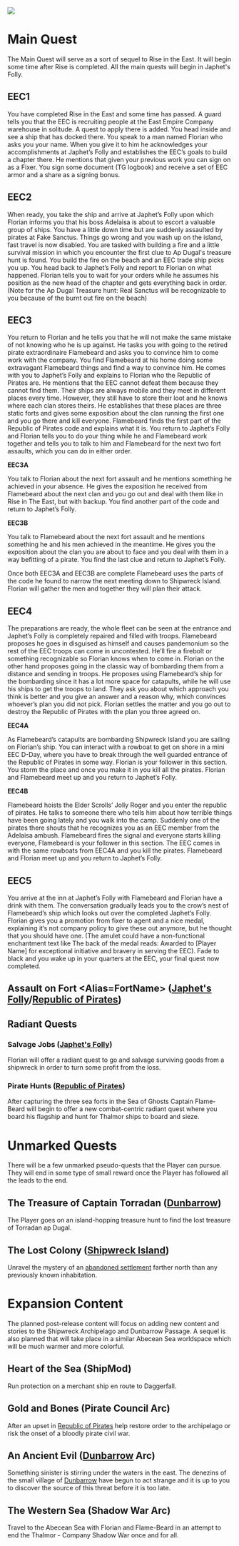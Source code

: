![](https://raw.githubusercontent.com/TateTaylorUSA/TateTaylorUSA/main/assets/images/northern-sea/Northern%20Sea%20Small.png)
# Main Quest

The Main Quest will serve as a sort of sequel to Rise in the East. It will begin some time after Rise is completed. All the main quests will begin in Japhet's Folly.

## EEC1

You have completed Rise in the East and some time has passed. A guard tells you that the EEC is recruiting people at the East Empire Company warehouse in solitude. A quest to apply there is added. You head inside and see a ship that has docked there. You speak to a man named Florian who asks you your name. When you give it to him he acknowledges your accomplishments at Japhet’s Folly and establishes the EEC’s goals to build a chapter there. He mentions that given your previous work you can sign on as a Fixer. You sign some document (TG logbook) and receive a set of EEC armor and a share as a signing bonus.


## EEC2

When ready, you take the ship and arrive at Japhet’s Folly upon which Florian informs you that his boss Adelaisa is about to escort a valuable group of ships. You have a little down time but are suddenly assaulted by pirates at Fake Sanctus. Things go wrong and you wash up on the island, fast travel is now disabled. You are tasked with building a fire and a little survival mission in which you encounter the first clue to Ap Dugal's treasure hunt is found. You build the fire on the beach and an EEC trade ship picks you up. You head back to Japhet’s Folly and report to Florian on what happened. Florian tells you to wait for your orders while he assumes his position as the new head of the chapter and gets everything back in order. 
(Note for the Ap Dugal Treasure hunt: Real Sanctus will be recognizable to you because of the burnt out fire on the beach)

## EEC3

You return to Florian and he tells you that he will not make the same mistake of not knowing who he is up against. He tasks you with going to the retired pirate extraordinaire Flamebeard and asks you to convince him to come work with the company. You find Flamebeard at his home doing some extravagant Flamebeard things and find a way to convince him. He comes with you to Japhet’s Folly and explains to Florian who the Republic of Pirates are. He mentions that the EEC cannot defeat them because they cannot find them. Their ships are always mobile and they meet in different places every time. However, they still have to store their loot and he knows where each clan stores theirs. 
He establishes that these places are three static forts and gives some exposition about the clan running the first one and you go there and kill everyone. Flamebeard finds the first part of the Republic of Pirates code and explains what it is. You return to Japhet’s Folly and Florian tells you to do your thing while he and Flamebeard work together and tells you to talk to him and Flamebeard for the next two fort assaults, which you can do in either order.


**EEC3A**

You talk to Florian about the next fort assault and he mentions something he achieved in your absence. He gives the exposition he received from Flamebeard about the next clan and you go out and deal with them like in Rise in The East, but with backup. You find another part of the code and return to Japhet’s Folly.


**EEC3B**

You talk to Flamebeard about the next fort assault and he mentions something he and his men achieved in the meantime. He gives you the exposition about the clan you are about to face and you deal with them in a way befitting of a pirate. You find the last clue and return to Japhet’s Folly.


Once both EEC3A and EEC3B are complete Flamebeard uses the parts of the code he found to narrow the next meeting down to Shipwreck Island. Florian will gather the men and together they will plan their attack.


## EEC4

The preparations are ready, the whole fleet can be seen at the entrance and Japhet’s Folly is completely repaired and filled with troops. Flamebeard proposes he goes in disguised as himself and causes pandemonium so the rest of the EEC troops can come in uncontested. He’ll fire a firebolt or something recognizable so Florian knows when to come in. Florian on the other hand proposes going in the classic way of bombarding them from a distance and sending in troops. He proposes using Flamebeard’s ship for the bombarding since it has a lot more space for catapults, while he will use his ships to get the troops to land. They ask you about which approach you think is better and you give an answer and a reason why, which convinces whoever’s plan you did not pick. Florian settles the matter and you go out to destroy the Republic of Pirates with the plan you three agreed on.

**EEC4A**

As Flamebeard’s catapults are bombarding Shipwreck Island you are sailing on Florian’s ship. You can interact with a rowboat to get on shore in a mini EEC D-Day, where you have to break through the well guarded entrance of the Republic of Pirates in some way. Florian is your follower in this section. You storm the place and once you make it in you kill all the pirates. Florian and Flamebeard meet up and you return to Japhet’s Folly.

 **EEC4B**

Flamebeard hoists the Elder Scrolls’ Jolly Roger and you enter the republic of pirates. He talks to someone there who tells him about how terrible things have been going lately and you walk into the camp. Suddenly one of the pirates there shouts that he recognizes you as an EEC member from the Adelaisa ambush. Flamebeard fires the signal and everyone starts killing everyone, Flamebeard is your follower in this section. The EEC comes in with the same rowboats from EEC4A and you kill the pirates. Flamebeard and Florian meet up and you return to Japhet’s Folly.

## EEC5

You arrive at the inn at Japhet’s Folly with Flamebeard and Florian have a drink with them. The conversation gradually leads you to the crow’s nest of Flamebeard’s ship which looks out over the completed Japhet’s Folly. Florian gives you a promotion from fixer to agent and a nice medal, explaining it’s not company policy to give these out anymore, but he thought that you should have one. (The amulet could have a non-functional enchantment text like The back of the medal reads: Awarded to [Player Name] for exceptional initiative and bravery in serving the EEC). Fade to black and you wake up in your quarters at the EEC, your final quest now completed. 

## Assault on Fort <Alias=FortName> ([Japhet's Folly](https://github.com/TateTaylorUSA/The-Northern-Sea/blob/main/Docs/LOCATIONS.md#japhets-folly)/[Republic of Pirates](https://github.com/TateTaylorUSA/The-Northern-Sea/blob/main/Docs/LOCATIONS.md#republic-of-pirates))

## Radiant Quests

### Salvage Jobs ([Japhet's Folly](https://github.com/TateTaylorUSA/The-Northern-Sea/blob/main/Docs/LOCATIONS.md#japhets-folly))

Florian will offer a radiant quest to go and salvage surviving goods from a shipwreck in order to turn some profit from the loss.

### Pirate Hunts ([Republic of Pirates](https://github.com/TateTaylorUSA/The-Northern-Sea/blob/main/Docs/LOCATIONS.md#republic-of-pirates))

After capturing the three sea forts in the Sea of Ghosts Captain Flame-Beard will begin to offer a new combat-centric radiant quest where you board his flagship and hunt for Thalmor ships to board and sieze.

# Unmarked Quests

There will be a few unmarked pseudo-quests that the Player can pursue. They will end in some type of small reward once the Player has followed all the leads to the end.

## The Treasure of Captain Torradan ([Dunbarrow](https://github.com/TateTaylorUSA/The-Northern-Sea/blob/main/Docs/LOCATIONS.md#dunbarrow))

The Player goes on an island-hopping treasure hunt to find the lost treasure of Torradan ap Dugal.

## The Lost Colony ([Shipwreck Island](https://github.com/TateTaylorUSA/The-Northern-Sea/blob/main/Docs/LOCATIONS.md#shipwreck-island))

Unravel the mystery of an [abandoned settlement](https://github.com/TateTaylorUSA/The-Northern-Sea/blob/main/Docs/LOCATIONS.md#abandoned-settlement) farther north than any previously known inhabitation.

# Expansion Content

The planned post-release content will focus on adding new content and stories to the Shipwreck Archipelago and Dunbarrow Passage. A sequel is also planned that will take place in a similar Abecean Sea worldspace which will be much warmer and more colorful.

## Heart of the Sea (ShipMod)

Run protection on a merchant ship en route to Daggerfall. 

## Gold and Bones (Pirate Council Arc)

After an upset in [Republic of Pirates](https://github.com/TateTaylorUSA/The-Northern-Sea/blob/main/Docs/LOCATIONS.md#republic-of-pirates) help restore order to the archipelago or risk the onset of a bloodly pirate civil war.

## An Ancient Evil ([Dunbarrow](https://github.com/TateTaylorUSA/The-Northern-Sea/blob/main/Docs/LOCATIONS.md#dunbarrow) Arc)

Something sinister is stirring under the waters in the east. The denezins of the small village of [Dunbarrow](https://github.com/TateTaylorUSA/The-Northern-Sea/blob/main/Docs/LOCATIONS.md#dunbarrow) have begun to act strange and it is up to you to discover the source of this threat before it is too late.

## The Western Sea (Shadow War Arc)

Travel to the Abecean Sea with Florian and Flame-Beard in an attempt to end the Thalmor - Company Shadow War once and for all.
